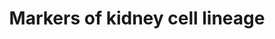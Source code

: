 ---
annotations:
- id: CL:1000452
  parent: animal cell
  type: Cell Type Ontology
  value: parietal epithelial cell
- id: CL:1000497
  parent: animal cell
  type: Cell Type Ontology
  value: kidney cell
- id: CL:0000669
  parent: native cell
  type: Cell Type Ontology
  value: pericyte cell
- id: CL:0000653
  parent: animal cell
  type: Cell Type Ontology
  value: glomerular visceral epithelial cell
- id: PW:0000004
  parent: regulatory pathway
  type: Pathway Ontology
  value: regulatory pathway
- id: CL:1000692
  parent: animal cell
  type: Cell Type Ontology
  value: kidney interstitial fibroblast
- id: CL:0011026
  parent: native cell
  type: Cell Type Ontology
  value: progenitor cell
- id: CL:0000650
  parent: native cell
  type: Cell Type Ontology
  value: mesangial cell
authors:
- Fehrhart
- Mkutmon
- AlexanderPico
- Larsgw
- Eweitz
citedin: ''
communities: []
description: 'This pathway contains a timely and spatially differentiated map of cell
  markers for kidney development. These are relevant to study the congenital anomalies
  of kidney and urinary tract (CAKUT) disorders. '
last-edited: 2025-01-08
ndex: null
organisms:
- Homo sapiens
redirect_from:
- /index.php/Pathway:WP5236
- /instance/WP5236
- /instance/WP5236_r136193
revision: r136193
schema-jsonld:
- '@context': https://schema.org/
  '@id': https://wikipathways.github.io/pathways/WP5236.html
  '@type': Dataset
  creator:
    '@type': Organization
    name: WikiPathways
  description: 'This pathway contains a timely and spatially differentiated map of
    cell markers for kidney development. These are relevant to study the congenital
    anomalies of kidney and urinary tract (CAKUT) disorders. '
  keywords:
  - ACTA2
  - ALDH1A2
  - AP2B1
  - AXIN2
  - BMP4
  - BMP7
  - CITED1
  - DACT1
  - DCN
  - DES
  - EGLN1
  - EGLN2
  - EGLN3
  - EMX2
  - EPO
  - EYA1
  - FAT4
  - FGF7
  - FGF8
  - FOXD1
  - GDNF
  - HNF1A
  - HNF1B
  - HNF4A
  - JAG1
  - KCTD1
  - KDR
  - KIT
  - LHX1
  - NOTCH1
  - NPHS1
  - NPHS2
  - NT5E
  - NTN1
  - OSR1
  - PAX2
  - PBX1
  - PDGFRB
  - PECAM1
  - REN
  - RSPO1
  - RSPO3
  - SALL1
  - SFRP1
  - SIX1
  - SIX2
  - SMAD1
  - SMAD5
  - TBX18
  - TCF21
  - TLX1
  - TNC
  - TSHZ3
  - VSX2
  - WNT4
  - WNT5A
  - WT1
  license: CC0
  name: Markers of kidney cell lineage
seo: CreativeWork
title: Markers of kidney cell lineage
wpid: WP5236
---